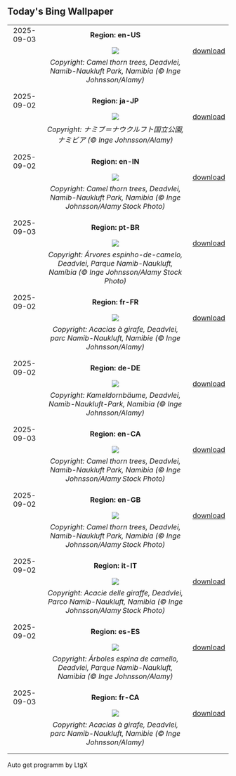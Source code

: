 ## Today's Bing Wallpaper
|      |      |      |
| :----: | :----: | :----: |
|2025-09-03|**Region: en-US**||
||![](https://www.bing.com/th?id=OHR.DeadvleiTrees_EN-US4233800313_UHD.jpg&pid=hp&w=1152&h=648&rs=1&c=4)| [download](https://www.bing.com/th?id=OHR.DeadvleiTrees_EN-US4233800313_UHD.jpg)|
||*Copyright: Camel thorn trees, Deadvlei, Namib-Naukluft Park, Namibia (© Inge Johnsson/Alamy)*
||
|||
|2025-09-02|**Region: ja-JP**||
||![](https://www.bing.com/th?id=OHR.DeadvleiTrees_JA-JP5847596989_UHD.jpg&pid=hp&w=1152&h=648&rs=1&c=4)| [download](https://www.bing.com/th?id=OHR.DeadvleiTrees_JA-JP5847596989_UHD.jpg)|
||*Copyright: ナミブ＝ナウクルフト国立公園, ナミビア (© Inge Johnsson/Alamy)*
||
|||
|2025-09-02|**Region: en-IN**||
||![](https://www.bing.com/th?id=OHR.DeadvleiTrees_EN-IN4217239314_UHD.jpg&pid=hp&w=1152&h=648&rs=1&c=4)| [download](https://www.bing.com/th?id=OHR.DeadvleiTrees_EN-IN4217239314_UHD.jpg)|
||*Copyright: Camel thorn trees, Deadvlei, Namib-Naukluft Park, Namibia (© Inge Johnsson/Alamy Stock Photo)*
||
|||
|2025-09-03|**Region: pt-BR**||
||![](https://www.bing.com/th?id=OHR.DeadvleiTrees_PT-BR2241595565_UHD.jpg&pid=hp&w=1152&h=648&rs=1&c=4)| [download](https://www.bing.com/th?id=OHR.DeadvleiTrees_PT-BR2241595565_UHD.jpg)|
||*Copyright: Árvores espinho-de-camelo, Deadvlei, Parque Namib-Naukluft, Namíbia (© Inge Johnsson/Alamy Stock Photo)*
||
|||
|2025-09-02|**Region: fr-FR**||
||![](https://www.bing.com/th?id=OHR.DeadvleiTrees_FR-FR9220930229_UHD.jpg&pid=hp&w=1152&h=648&rs=1&c=4)| [download](https://www.bing.com/th?id=OHR.DeadvleiTrees_FR-FR9220930229_UHD.jpg)|
||*Copyright: Acacias à girafe, Deadvlei, parc Namib-Naukluft, Namibie (© Inge Johnsson/Alamy)*
||
|||
|2025-09-02|**Region: de-DE**||
||![](https://www.bing.com/th?id=OHR.DeadvleiTrees_DE-DE6613331232_UHD.jpg&pid=hp&w=1152&h=648&rs=1&c=4)| [download](https://www.bing.com/th?id=OHR.DeadvleiTrees_DE-DE6613331232_UHD.jpg)|
||*Copyright: Kameldornbäume, Deadvlei, Namib-Naukluft-Park, Namibia (© Inge Johnsson/Alamy)*
||
|||
|2025-09-03|**Region: en-CA**||
||![](https://www.bing.com/th?id=OHR.DeadvleiTrees_EN-CA3439734849_UHD.jpg&pid=hp&w=1152&h=648&rs=1&c=4)| [download](https://www.bing.com/th?id=OHR.DeadvleiTrees_EN-CA3439734849_UHD.jpg)|
||*Copyright: Camel thorn trees, Deadvlei, Namib-Naukluft Park, Namibia (© Inge Johnsson/Alamy Stock Photo)*
||
|||
|2025-09-02|**Region: en-GB**||
||![](https://www.bing.com/th?id=OHR.DeadvleiTrees_EN-GB0679166785_UHD.jpg&pid=hp&w=1152&h=648&rs=1&c=4)| [download](https://www.bing.com/th?id=OHR.DeadvleiTrees_EN-GB0679166785_UHD.jpg)|
||*Copyright: Camel thorn trees, Deadvlei, Namib-Naukluft Park, Namibia (© Inge Johnsson/Alamy Stock Photo)*
||
|||
|2025-09-02|**Region: it-IT**||
||![](https://www.bing.com/th?id=OHR.DeadvleiTrees_IT-IT9675346789_UHD.jpg&pid=hp&w=1152&h=648&rs=1&c=4)| [download](https://www.bing.com/th?id=OHR.DeadvleiTrees_IT-IT9675346789_UHD.jpg)|
||*Copyright: Acacie delle giraffe, Deadvlei, Parco Namib-Naukluft, Namibia (© Inge Johnsson/Alamy Stock Photo)*
||
|||
|2025-09-02|**Region: es-ES**||
||![](https://www.bing.com/th?id=OHR.DeadvleiTrees_ES-ES0322345638_UHD.jpg&pid=hp&w=1152&h=648&rs=1&c=4)| [download](https://www.bing.com/th?id=OHR.DeadvleiTrees_ES-ES0322345638_UHD.jpg)|
||*Copyright: Árboles espina de camello, Deadvlei, Parque Namib-Naukluft, Namibia (© Inge Johnsson/Alamy)*
||
|||
|2025-09-03|**Region: fr-CA**||
||![](https://www.bing.com/th?id=OHR.DeadvleiTrees_FR-CA3437510349_UHD.jpg&pid=hp&w=1152&h=648&rs=1&c=4)| [download](https://www.bing.com/th?id=OHR.DeadvleiTrees_FR-CA3437510349_UHD.jpg)|
||*Copyright: Acacias à girafe, Deadvlei, parc Namib-Naukluft, Namibie (© Inge Johnsson/Alamy)*
||
|||

Auto get programm by LtgX
